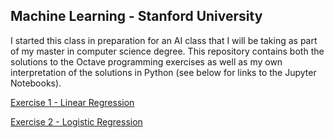 ## Machine Learning - Stanford University

I started this class in preparation for an AI class that I will be taking as part of my master in computer science degree. This repository contains both the solutions to the Octave programming exercises as well as my own interpretation of the solutions in Python (see below for links to the Jupyter Notebooks).

[Exercise 1 - Linear Regression](https://nbviewer.jupyter.org/github/FedericoCiner/ml-coursera/blob/master/notebooks/Exercise%201%20-%20Linear%20Regression.ipynb)

[Exercise 2 - Logistic Regression](https://nbviewer.jupyter.org/github/FedericoCiner/ml-coursera/blob/master/notebooks/Exercise%202%20-%20Logistic%20Regression.ipynb)
